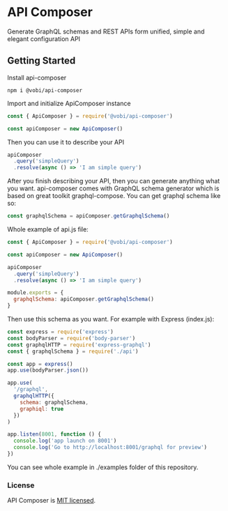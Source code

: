 # API Composer 

Generate GraphQL schemas and REST APIs form unified, simple and elegant configuration API

## Getting Started

Install api-composer
```
npm i @vobi/api-composer
```

Import and initialize ApiComposer instance
```js
const { ApiComposer } = require('@vobi/api-composer')

const apiComposer = new ApiComposer()
```

Then you can use it to describe your API
```js
apiComposer
  .query('simpleQuery')
  .resolve(async () => 'I am simple query')
```

After you finish describing your API, then you can generate anything what you want. api-composer comes with GraphQL schema generator which is based on great toolkit graphql-compose. You can get graphql schema like so:
```js
const graphqlSchema = apiComposer.getGraphqlSchema()
```

Whole example of api.js file:
```js
const { ApiComposer } = require('@vobi/api-composer')

const apiComposer = new ApiComposer()

apiComposer
  .query('simpleQuery')
  .resolve(async () => 'I am simple query')

module.exports = {
  graphqlSchema: apiComposer.getGraphqlSchema()
}

```

Then use this schema as you want. For example with Express (index.js):
```js
const express = require('express')
const bodyParser = require('body-parser')
const graphqlHTTP = require('express-graphql')
const { graphqlSchema } = require('./api')

const app = express()
app.use(bodyParser.json())

app.use(
  '/graphql',
  graphqlHTTP({
    schema: graphqlSchema,
    graphiql: true
  })
)

app.listen(8001, function () {
  console.log('app launch on 8001')
  console.log('Go to http://localhost:8001/graphql for preview')
})
```

You can see whole example in ./examples folder of this repository.

### License

API Composer is [MIT licensed](./LICENSE).